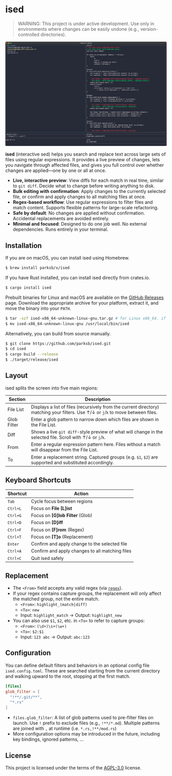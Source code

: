# ised

> WARNING: This project is under active development. Use only in environments where changes can be easily undone (e.g., version-controlled directories).

![A terminal window running a Rust project using the cargo tool. The interface shows a file list on the left and a visual diff of test file changes on the right. The diff highlights changes from importing highlight_diff_lines to diff::highlight_lines, and updates to function calls in several test cases accordingly. At the bottom, filter and navigation options are visible with key hints.](images/ised.png)

**ised** (interactive sed) helps you search and replace text across large sets of files using regular expressions. It provides a live preview of changes, lets you navigate through affected files, and gives you full control over whether changes are applied—one by one or all at once.

- **Live, interactive preview**: View diffs for each match in real time, similar to `git diff`. Decide what to change before writing anything to disk.
- **Bulk editing with confirmation**: Apply changes to the currently selected file, or confirm and apply changes to all matching files at once.
- **Regex-based workflow**: Use regular expressions to filter files and match content. Supports flexible patterns for large-scale refactoring.
- **Safe by default**: No changes are applied without confirmation. Accidental replacements are avoided entirely.
- **Minimal and focused**: Designed to do one job well. No external dependencies. Runs entirely in your terminal.

## Installation

If you are on macOS, you can install ised using Homebrew.

```sh
$ brew install parksb/x/ised
```

If you have Rust installed, you can install ised directly from crates.io.

```sh
$ cargo install ised
```

Prebuilt binaries for Linux and macOS are available on the [GitHub Releases](https://github.com/parksb/ised/releases) page. Download the appropriate archive for your platform, extract it, and move the binary into your `PATH`.

```sh
$ tar -xzf ised-x86_64-unknown-linux-gnu.tar.gz # for Linux x86_64. if you are on another platform, use the appropriate archive.
$ mv ised-x86_64-unknown-linux-gnu /usr/local/bin/ised
```

Alternatively, you can build from source manually.

```sh
$ git clone https://github.com/parksb/ised.git
$ cd ised
$ cargo build --release
$ ./target/release/ised
```

## Layout

ised splits the screen into five main regions:

| Section             | Description |
|---------------------|-------------|
| File List       | Displays a list of files (recursively from the current directory) matching your filters. Use ↑/↓ or `j`/`k` to move between files. |
| Glob Filter     | Enter a glob pattern to narrow down which files are shown in the File List. |
| Diff            | Shows a live `git diff`-style preview of what will change in the selected file. Scroll with ↑/↓ or `j`/`k`. |
| From            | Enter a regular expression pattern here. Files without a match will disappear from the File List. |
| To              | Enter a replacement string. Captured groups (e.g. `$1`, `$2`) are supported and substituted accordingly. |

## Keyboard Shortcuts

| Shortcut          | Action |
|-------------------|--------|
| `Tab`             | Cycle focus between regions |
| `Ctrl+L`          | Focus on **File [L]ist** |
| `Ctrl+G`          | Focus on **[G]lob Filter** (Glob) |
| `Ctrl+D`          | Focus on **[D]iff** |
| `Ctrl+F`          | Focus on **[F]rom** (Regex) |
| `Ctrl+T`          | Focus on **[T]o** (Replacement) |
| `Enter`           | Confirm and apply change to the selected file |
| `Ctrl+A`          | Confirm and apply changes to all matching files |
| `Ctrl+C`          | Quit ised safely |

## Replacement

- The `<From>` field accepts any valid regex (via [`regex`](https://docs.rs/regex/)).
- If your regex contains capture groups, the replacement will only affect the matched group, not the entire match.
  - `<From>`: `highlight_(match|diff)`  
  - `<To>`: `new`  
  - Input: `highlight_match` → Output: `highlight_new`
- You can also use `$1`, `$2`, etc. in `<To>` to refer to capture groups:
  - `<From>`: `(\d+)\s+(\w+)`  
  - `<To>`: `$2:$1`  
  - Input: `123 abc` → Output: `abc:123`

## Configuration

You can define default filters and behaviors in an optional config file `ised.config.toml`. These are searched starting from the current directory and walking upward to the root, stopping at the first match.

```toml
[files]
glob_filter = [
  "!**/.git/**",
  "*.rs"
]
```

- `files.glob_filter`: A list of glob patterns used to pre-filter files on launch. Use `!` prefix to exclude files (e.g., `!**/*.md`). Multiple patterns are joined with `,` at runtime (i.e. `*.rs,!**/mod.rs`)
- More configuration options may be introduced in the future, including key bindings, ignored patterns, ...

## License

This project is licensed under the terms of the [AGPL-3.0](LICENSE) license.
